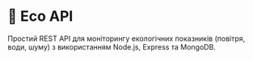 # 🌿 Eco API

Простий REST API для моніторингу екологічних показників (повітря, води, шуму) з використанням Node.js, Express та MongoDB.

